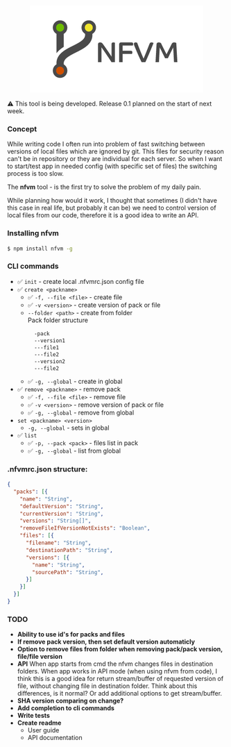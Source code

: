 <div align="center">
  <img src="img/logo.png">
</div>

:warning:	This tool is being developed. Release 0.1 planned on the start of next week.

### Concept

While writing code I often run into problem of fast switching between versions of local files which are ignored by git. This files for security reason can't be in repository or they are individual for each server.
So when I want to start/test app in needed config (with specific set of files) the switching process is too slow.

The **nfvm** tool - is the first try to solve the problem of my daily pain.

While planning how would it work, I thought that sometimes (I didn't have this case in real life, but probably it can be) we need to control version of local files from our code, therefore it is a good idea to write an API. 

### Installing nfvm
```bash
$ npm install nfvm -g
```
### CLI commands
  - :white_check_mark: `init` - create local .nfvmrc.json config file
  - :white_check_mark: `create <packname>`
    - :white_check_mark: `-f, --file <file>` - create file
    - :white_check_mark: `-v <version>` - create version of pack or file
    - `--folder <path>` - create from folder  
        Pack folder structure
        ```
          -pack
          --version1
          ---file1
          ---file2
          --version2
          ---file2
        ```    
    - :white_check_mark: `-g, --global` - create in global
  - :white_check_mark: `remove <packname>` - remove pack
    - :white_check_mark: `-f, --file <file>` - remove file
    - :white_check_mark: `-v <version>` - remove version of pack or file
    - :white_check_mark: `-g, --global` - remove from global
  - `set <packname> <version>`
    - `-g, --global` - sets in global
  - :white_check_mark: `list`
    - :white_check_mark: `-p, --pack <pack>` - files list in pack
    - :white_check_mark: `-g, --global` - list from global

### .nfvmrc.json structure:

  ```json
  {
    "packs": [{
      "name": "String",
      "defaultVersion": "String",
      "currentVersion": "String",
      "versions": "String[]",
      "removeFileIfVersionNotExists": "Boolean",
      "files": [{
        "filename": "String",
        "destinationPath": "String",
        "versions": [{
          "name": "String",
          "sourcePath": "String",
        }]
      }]
    }]
  }
  ```

### TODO
- **Ability to use id's for packs and files**
- **If remove pack version, then set default version automaticly**
- **Option to remove files from folder when removing pack/pack version, file/file version**
- **API**
  When app starts from cmd the nfvm changes files in destination folders.
  When app works in API mode (when using nfvm from code), I think this is a good idea for return stream/buffer of requested version of file, without changing file in destination folder.
  Think about this differences, is it normal? Or add additional options to get stream/buffer.
- **SHA version comparing on change?**
- **Add completion to cli commands**
- **Write tests**
- **Create readme**
  - User guide
  - API documentation
